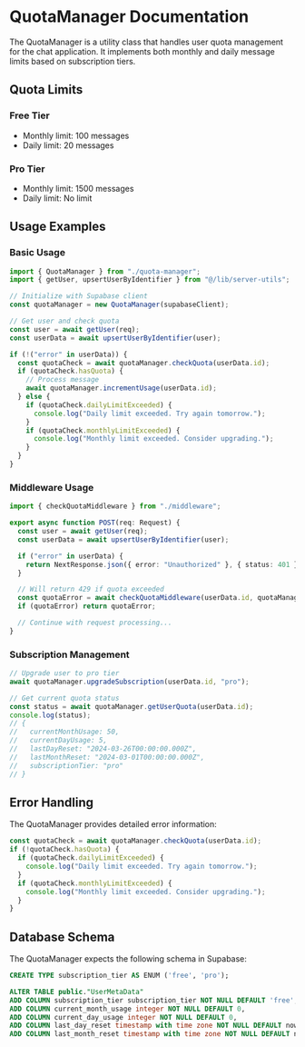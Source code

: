 # QuotaManager Documentation

The QuotaManager is a utility class that handles user quota management for the chat application. It implements both monthly and daily message limits based on subscription tiers.

## Quota Limits

### Free Tier

- Monthly limit: 100 messages
- Daily limit: 20 messages

### Pro Tier

- Monthly limit: 1500 messages
- Daily limit: No limit

## Usage Examples

### Basic Usage

```typescript
import { QuotaManager } from "./quota-manager";
import { getUser, upsertUserByIdentifier } from "@/lib/server-utils";

// Initialize with Supabase client
const quotaManager = new QuotaManager(supabaseClient);

// Get user and check quota
const user = await getUser(req);
const userData = await upsertUserByIdentifier(user);

if (!("error" in userData)) {
  const quotaCheck = await quotaManager.checkQuota(userData.id);
  if (quotaCheck.hasQuota) {
    // Process message
    await quotaManager.incrementUsage(userData.id);
  } else {
    if (quotaCheck.dailyLimitExceeded) {
      console.log("Daily limit exceeded. Try again tomorrow.");
    }
    if (quotaCheck.monthlyLimitExceeded) {
      console.log("Monthly limit exceeded. Consider upgrading.");
    }
  }
}
```

### Middleware Usage

```typescript
import { checkQuotaMiddleware } from "./middleware";

export async function POST(req: Request) {
  const user = await getUser(req);
  const userData = await upsertUserByIdentifier(user);

  if ("error" in userData) {
    return NextResponse.json({ error: "Unauthorized" }, { status: 401 });
  }

  // Will return 429 if quota exceeded
  const quotaError = await checkQuotaMiddleware(userData.id, quotaManager);
  if (quotaError) return quotaError;

  // Continue with request processing...
}
```

### Subscription Management

```typescript
// Upgrade user to pro tier
await quotaManager.upgradeSubscription(userData.id, "pro");

// Get current quota status
const status = await quotaManager.getUserQuota(userData.id);
console.log(status);
// {
//   currentMonthUsage: 50,
//   currentDayUsage: 5,
//   lastDayReset: "2024-03-26T00:00:00.000Z",
//   lastMonthReset: "2024-03-01T00:00:00.000Z",
//   subscriptionTier: "pro"
// }
```

## Error Handling

The QuotaManager provides detailed error information:

```typescript
const quotaCheck = await quotaManager.checkQuota(userData.id);
if (!quotaCheck.hasQuota) {
  if (quotaCheck.dailyLimitExceeded) {
    console.log("Daily limit exceeded. Try again tomorrow.");
  }
  if (quotaCheck.monthlyLimitExceeded) {
    console.log("Monthly limit exceeded. Consider upgrading.");
  }
}
```

## Database Schema

The QuotaManager expects the following schema in Supabase:

```sql
CREATE TYPE subscription_tier AS ENUM ('free', 'pro');

ALTER TABLE public."UserMetaData"
ADD COLUMN subscription_tier subscription_tier NOT NULL DEFAULT 'free',
ADD COLUMN current_month_usage integer NOT NULL DEFAULT 0,
ADD COLUMN current_day_usage integer NOT NULL DEFAULT 0,
ADD COLUMN last_day_reset timestamp with time zone NOT NULL DEFAULT now(),
ADD COLUMN last_month_reset timestamp with time zone NOT NULL DEFAULT now();
```
